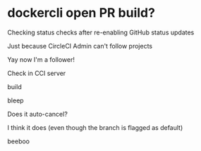 # dockercli open PR build?

Checking status checks after re-enabling GitHub status updates

Just because CircleCI Admin can't follow projects

Yay now I'm a follower!

Check in CCI server

build

bleep

Does it auto-cancel?

I think it does (even though the branch is flagged as default)

beeboo
